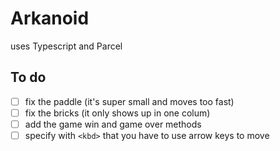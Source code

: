 # Arkanoid

uses Typescript and Parcel

## To do

* [ ] fix the paddle (it's super small and moves too fast)
* [ ] fix the bricks (it only shows up in one colum)
* [ ] add the game win and game over methods
* [ ] specify with `<kbd>` that you have to use arrow keys to move
